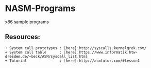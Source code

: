 # NASM-Programs
x86 sample programs

Resources:
----------
    + System call prototypes : [here]:http://syscalls.kernelgrok.com/
    + System call table      : [here]:https://www.informatik.htw-dresden.de/~beck/ASM/syscall_list.html
    + Tutorial               : [here]:http://asmtutor.com/#lesson1
